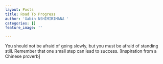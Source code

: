 ```yaml
---
layout: Posts
title: Road To Progress
author: 'Gabin NSHIMIRIMANA '
categories: []
feature_image: ''

---
```

You should not be afraid of going slowly, but you must be afraid of standing still. Remember that one small step can lead to success. \[Inspiration from a Chinese proverb\]